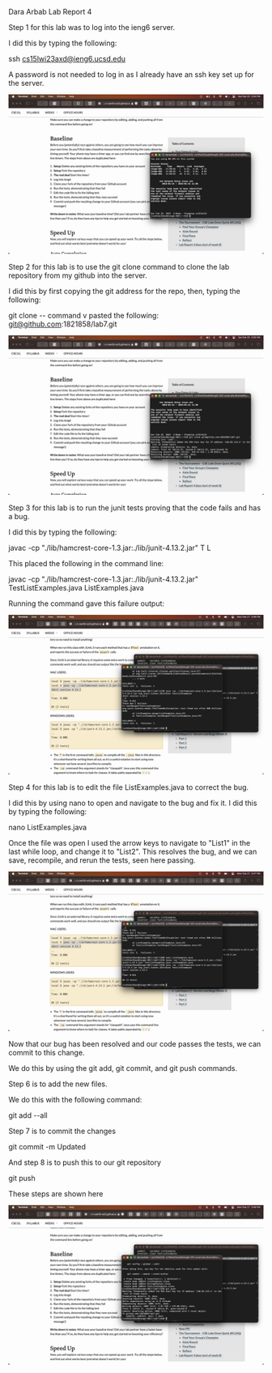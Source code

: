 Dara Arbab
Lab Report 4

Step 1 for this lab was to log into the ieng6 server.

I did this by typing the following:

ssh cs15lwi23axd@ieng6.ucsd.edu

A password is not needed to log in as I already have an ssh key set up for the server.

![step1.png](/step1.png)

Step 2 for this lab is to use the git clone command to clone the lab repository from my github into the server.

I did this by first copying the git address for the repo, then, typing the following:

git clone <COMMAND> <V>
-- command v pasted the following: git@github.com:1821858/lab7.git
  
![step2.png](/step2.png)

Step 3 for this lab is to run the junit tests proving that the code fails and has a bug.
  
I did this by typing the following:
  
javac -cp "./lib/hamcrest-core-1.3.jar:./lib/junit-4.13.2.jar" T<TAB> L<TAB>

This placed the following in the command line:
  
javac -cp "./lib/hamcrest-core-1.3.jar:./lib/junit-4.13.2.jar" TestListExamples.java ListExamples.java
  
Running the command gave this failure output:
  
![step4.png](/step4.png)

Step 4 for this lab is to edit the file ListExamples.java to correct the bug.
  
I did this by using nano to open and navigate to the bug and fix it. I did this by typing the following:
  
nano ListExamples.java
  
Once the file was open I used the arrow keys to navigate to "List1" in the last while loop, and change it to "List2".
This resolves the bug, and we can save, recompile, and rerun the tests, seen here passing.
  
![step5.png](/step5.png)
  
Now that our bug has been resolved and our code passes the tests, we can commit to this change.
  
We do this by using the git add, git commit, and git push commands.
  
Step 6 is to add the new files.
  
We do this with the following command:
  
git add --all
  
Step 7 is to commit the changes
  
git commit -m Updated
  
And step 8 is to push this to our git repository
  
git push
  
These steps are shown here
  
![step6.png](/step6.png)
